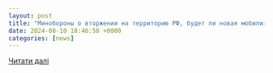 ```yaml
---
layout: post
title: "Минобороны о вторжении на территорию РФ, будет ли новая мобилизация, прибавка к пенсии, извращенцев лишат прав: важное к этому часу / Новости / КТВ-ЛУЧ"
date: 2024-08-10 18:46:58 +0000
categories: [news]
---
```


[Читати далі](https://ktv-ray.ru/amp/minoborony_o_vtorzhenii_na_territoriyu_rf_budet_li_novaya_mobilizaciya_pribavka_k_pensii_izvrashencev_lishat_prav_vazhnoe_k_etomu_chasu/147776/)
